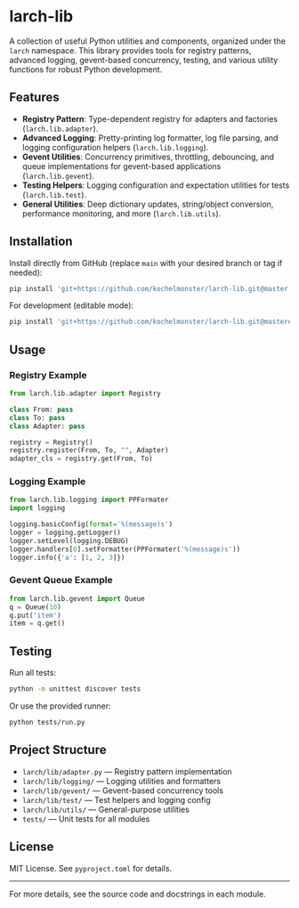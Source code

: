 # larch-lib

A collection of useful Python utilities and components, organized under the `larch` namespace. This library provides tools for registry patterns, advanced logging, gevent-based concurrency, testing, and various utility functions for robust Python development.

## Features

- **Registry Pattern**: Type-dependent registry for adapters and factories (`larch.lib.adapter`).
- **Advanced Logging**: Pretty-printing log formatter, log file parsing, and logging configuration helpers (`larch.lib.logging`).
- **Gevent Utilities**: Concurrency primitives, throttling, debouncing, and queue implementations for gevent-based applications (`larch.lib.gevent`).
- **Testing Helpers**: Logging configuration and expectation utilities for tests (`larch.lib.test`).
- **General Utilities**: Deep dictionary updates, string/object conversion, performance monitoring, and more (`larch.lib.utils`).

## Installation

Install directly from GitHub (replace `main` with your desired branch or tag if needed):

```bash
pip install 'git+https://github.com/kochelmonster/larch-lib.git@master'
```

For development (editable mode):

```bash
pip install 'git+https://github.com/kochelmonster/larch-lib.git@master#egg=larch-lib[dev]'
```

## Usage

### Registry Example
```python
from larch.lib.adapter import Registry

class From: pass
class To: pass
class Adapter: pass

registry = Registry()
registry.register(From, To, "", Adapter)
adapter_cls = registry.get(From, To)
```

### Logging Example
```python
from larch.lib.logging import PPFormater
import logging

logging.basicConfig(format='%(message)s')
logger = logging.getLogger()
logger.setLevel(logging.DEBUG)
logger.handlers[0].setFormatter(PPFormater('%(message)s'))
logger.info({'a': [1, 2, 3]})
```

### Gevent Queue Example
```python
from larch.lib.gevent import Queue
q = Queue(10)
q.put('item')
item = q.get()
```

## Testing

Run all tests:

```bash
python -m unittest discover tests
```

Or use the provided runner:

```bash
python tests/run.py
```

## Project Structure

- `larch/lib/adapter.py` — Registry pattern implementation
- `larch/lib/logging/` — Logging utilities and formatters
- `larch/lib/gevent/` — Gevent-based concurrency tools
- `larch/lib/test/` — Test helpers and logging config
- `larch/lib/utils/` — General-purpose utilities
- `tests/` — Unit tests for all modules

## License

MIT License. See `pyproject.toml` for details.

---

For more details, see the source code and docstrings in each module.
